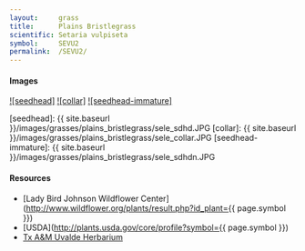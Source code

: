```yaml
---
layout:     grass
title:      Plains Bristlegrass
scientific: Setaria vulpiseta
symbol:     SEVU2
permalink:  /SEVU2/
---
```


#### Images

[![seedhead]][uvtamu_SEVU2_seedhead]
[![collar]][uvtamu_SEVU2_collar]
[![seedhead-immature]][uvtamu_SEVU2_seedhead-immature]

[seedhead]: {{ site.baseurl }}/images/grasses/plains_bristlegrass/sele_sdhd.JPG
[collar]: {{ site.baseurl }}/images/grasses/plains_bristlegrass/sele_collar.JPG
[seedhead-immature]: {{ site.baseurl }}/images/grasses/plains_bristlegrass/sele_sdhdn.JPG

[uvtamu_SEVU2_seedhead]: http://uvalde.tamu.edu/herbarium/grasses-commom-index/plains-bristlegrass/sele_sdhd "Christine Thompson, Tx A&M Uvalde Herbarium"
[uvtamu_SEVU2_collar]: http://uvalde.tamu.edu/herbarium/grasses-commom-index/plains-bristlegrass/sele_collar "Christine Thompson, Tx A&M Uvalde Herbarium"
[uvtamu_SEVU2_seedhead-immature]: http://uvalde.tamu.edu/herbarium/grasses-commom-index/plains-bristlegrass/sele_sdhdn "Christine Thompson, Tx A&M Uvalde Herbarium"


#### Resources

* [Lady Bird Johnson Wildflower Center](http://www.wildflower.org/plants/result.php?id_plant={{ page.symbol }})
* [USDA](http://plants.usda.gov/core/profile?symbol={{ page.symbol }})
* [Tx A&M Uvalde Herbarium](http://uvalde.tamu.edu/herbarium/grasses-commom-index)

